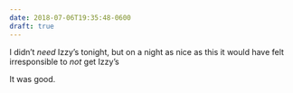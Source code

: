 ```yaml
---
date: 2018-07-06T19:35:48-0600
draft: true
---
```




I didn’t _need_ Izzy’s tonight, but on a night as nice as this it would have felt irresponsible to _not_ get Izzy’s

It was good.



